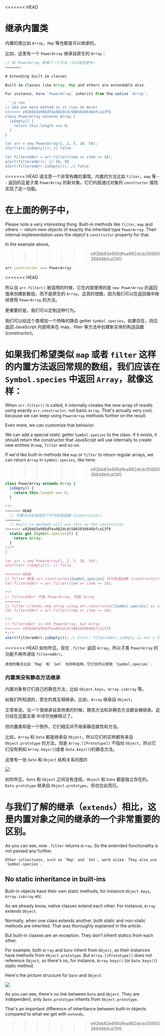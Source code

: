 <<<<<<< HEAD
# 继承内置类

内置的类比如 `Array`，`Map` 等也都是可以继承的。

比如，这里有一个 `PowerArray` 继承自原生的 `Array`： 


```js run
// 给 PowerArray 新增了一个方法（可以增加更多）
=======

# Extending built-in classes

Built-in classes like Array, Map and others are extendable also.

For instance, here `PowerArray` inherits from the native `Array`:

```js run
// add one more method to it (can do more)
>>>>>>> e92bb83e995dfea982dcdc5065036646bfca13f0
class PowerArray extends Array {
  isEmpty() {
    return this.length === 0;
  }
}

let arr = new PowerArray(1, 2, 5, 10, 50);
alert(arr.isEmpty()); // false

let filteredArr = arr.filter(item => item >= 10);
alert(filteredArr); // 10, 50
alert(filteredArr.isEmpty()); // false
```

<<<<<<< HEAD
请注意一个非常有趣的事情。内置的方法比如 `filter`，`map` 等 -- 返回的正是子类 `PowerArray` 的新对象。它们内部通过对象的 `constructor` 属性实现了这一功能。

在上面的例子中，
=======
Please note a very interesting thing. Built-in methods like `filter`, `map` and others -- return new objects of exactly the inherited type `PowerArray`. Their internal implementation uses the object's `constructor` property for that.

In the example above,
>>>>>>> e92bb83e995dfea982dcdc5065036646bfca13f0
```js
arr.constructor === PowerArray
```

<<<<<<< HEAD


所以当 `arr.filter()` 被调用的时候，它在内部使用的是 `new PowerArray` 的返回值来创建新数组，而不是原生的 `Array`。这真的很酷，因为我们可以在返回值中继续使用 `PowerArray` 的方法。

更重要的是，我们可以定制这种行为。

我们可以给这个类增加一个特殊的静态 getter `Symbol.species`。如果存在，则应返回 JavaScript 内部用来在 map，filter 等方法中创建新实体的构造函数 (constructor)。

如果我们希望类似 `map` 或者 `filter` 这样的内置方法返回常规的数组，我们应该在 `Symbol.species` 中返回 `Array`，就像这样：
=======
When `arr.filter()` is called, it internally creates the new array of results using exactly `arr.constructor`, not basic `Array`. That's actually very cool, because we can keep using `PowerArray` methods further on the result.

Even more, we can customize that behavior.

We can add a special static getter `Symbol.species` to the class. If it exists, it should return the constructor that JavaScript will use internally to create new entities in `map`, `filter` and so on.

If we'd like built-in methods like `map` or `filter` to return regular arrays, we can return `Array` in `Symbol.species`, like here:
>>>>>>> e92bb83e995dfea982dcdc5065036646bfca13f0

```js run
class PowerArray extends Array {
  isEmpty() {
    return this.length === 0;
  }

*!*
<<<<<<< HEAD
  // 内置方法会使用这个作为构造函数 (constructor)
=======
  // built-in methods will use this as the constructor
>>>>>>> e92bb83e995dfea982dcdc5065036646bfca13f0
  static get [Symbol.species]() {
    return Array;
  }
*/!*
}

let arr = new PowerArray(1, 2, 5, 10, 50);
alert(arr.isEmpty()); // false

<<<<<<< HEAD
// filter 使用 arr.constructor[Symbol.species] 作为构造函数 (constructor) 创建新数组
let filteredArr = arr.filter(item => item >= 10);

*!*
// filteredArr 不是 PowerArray, 而是 Array
=======
// filter creates new array using arr.constructor[Symbol.species] as constructor
let filteredArr = arr.filter(item => item >= 10);

*!*
// filteredArr is not PowerArray, but Array
>>>>>>> e92bb83e995dfea982dcdc5065036646bfca13f0
*/!*
alert(filteredArr.isEmpty()); // Error: filteredArr.isEmpty is not a function
```

<<<<<<< HEAD
如你所见，现在 `.filter` 返回 `Array`。所以子类 `PowerArray` 的功能不再传递给 `filteredArr`。

```smart header="其他集合也同样适用"
其他的集合比如 `Map` 和 `Set` 也同样适用，它们也可以使用 `Symbol.species`.
```

### 内置类没有静态方法继承

内置对象有它们自己的静态方法，比如 `Object.keys`，`Array.isArray` 等。

如我们所知道的，原生的类互相继承。比如，`Array` 继承自 `Object`。

正常来说，当一个类继承自其他类的时候，静态方法和非静态方法都会被继承。这已经在这篇文章 [](info:static-properties-methods#statics-and-inheritance) 中详尽地解释过了。

但内置类却是一个例外，它们相互间不继承静态属性和方法。

比如，`Array` 和 `Data` 都是继承自 `Object`，所以它们的实例都有来自 `Object.prototype` 的方法，但是 `Array.[[Prototype]]` 不指向 `Object`，所以它们没有例如 `Array.keys()`(或者 `Data.keys()`)的静态方法。

这里有一张 `Date` 和 `Object` 结构关系的图片

![](object-date-inheritance.svg)

如你所见，`Date` 和 `Object` 之间没有连结。`Object` 和 `Date` 都是独立存在的。`Date.prototype` 继承自 `Object.prototype`，但也仅此而已。

与我们了解的继承（`extends`）相比，这是内置对象之间的继承的一个非常重要的区别。
=======
As you can see, now `.filter` returns `Array`. So the extended functionality is not passed any further.

```smart header="Other collections work similarly"
Other collections, such as `Map` and `Set`, work alike. They also use `Symbol.species`.
```

## No static inheritance in built-ins

Built-in objects have their own static methods, for instance `Object.keys`, `Array.isArray` etc.

As we already know, native classes extend each other. For instance, `Array` extends `Object`.

Normally, when one class extends another, both static and non-static methods are inherited. That was thoroughly explained in the article [](info:static-properties-methods#statics-and-inheritance).

But built-in classes are an exception. They don't inherit statics from each other.

For example, both `Array` and `Date` inherit from `Object`, so their instances have methods from `Object.prototype`. But `Array.[[Prototype]]` does not reference `Object`, so there's no, for instance, `Array.keys()` (or `Date.keys()`) static method.

Here's the picture structure for `Date` and `Object`:

![](object-date-inheritance.svg)

As you can see, there's no link between `Date` and `Object`. They are independent, only `Date.prototype` inherits from `Object.prototype`.

That's an important difference of inheritance between built-in objects compared to what we get with `extends`.
>>>>>>> e92bb83e995dfea982dcdc5065036646bfca13f0
